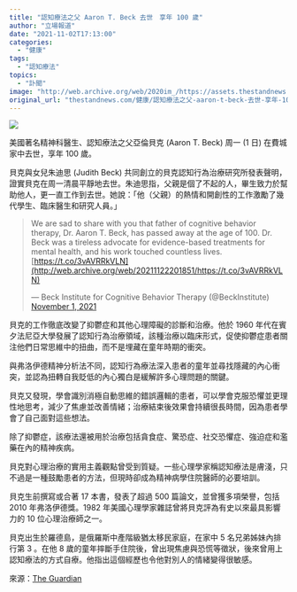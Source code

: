 ```yaml
---
title: "認知療法之父 Aaron T. Beck 去世　享年 100 歲"
author: "立場報道"
date: "2021-11-02T17:13:00"
categories:
  - "健康"
tags:
  - "認知療法"
topics:
  - "訃聞"
image: "http://web.archive.org/web/2020im_/https://assets.thestandnews.com/media/photos/template-06_dNC0iZR.png"
original_url: "thestandnews.com/健康/認知療法之父-aaron-t-beck-去世-享年-100-歲"
---
```

![](http://web.archive.org/web/2020im_/https://assets.thestandnews.com/media/photos/template-06_dNC0iZR.png)

美國著名精神科醫生、認知療法之父亞倫貝克 (Aaron T. Beck) 周一 (1 日) 在費城家中去世，享年 100 歲。

貝克與女兒朱迪思 (Judith Beck) 共同創立的貝克認知行為治療研究所發表聲明，證實貝克在周一清晨平靜地去世。朱迪思指，父親是個了不起的人，畢生致力於幫助他人，更一直工作到去世。她說：「他（父親）的熱情和開創性的工作激勵了幾代學生、臨床醫生和研究人員。」

> We are sad to share with you that father of cognitive behavior therapy, Dr. Aaron T. Beck, has passed away at the age of 100. Dr. Beck was a tireless advocate for evidence-based treatments for mental health, and his work touched countless lives. [https://t.co/3vAVRRkVLN](http://web.archive.org/web/20211122201851/https://t.co/3vAVRRkVLN)
> 
> — Beck Institute for Cognitive Behavior Therapy (@BeckInstitute) [November 1, 2021](http://web.archive.org/web/20211122201851/https://twitter.com/BeckInstitute/status/1455191678227296258?ref_src=twsrc%5Etfw)

貝克的工作徹底改變了抑鬱症和其他心理障礙的診斷和治療。他於 1960 年代在賓夕法尼亞大學發展了認知行為治療領域，該種治療以臨床形式，促使抑鬱症患者關注他們日常思維中的扭曲，而不是埋藏在童年時期的衝突。

與弗洛伊德精神分析法不同，認知行為療法深入患者的童年並尋找隱藏的內心衝突，並認為扭轉自我貶低的內心獨白是緩解許多心理問題的關鍵。

貝克又發現，學會識別消極自動思維的錯誤邏輯的患者，可以學會克服恐懼並更理性地思考，減少了焦慮並改善情緒；治療結束後效果會持續很長時間，因為患者學會了自己面對這些想法。

除了抑鬱症，該療法還被用於治療包括貪食症、驚恐症、社交恐懼症、強迫症和濫藥在內的精神疾病。

貝克對心理治療的實用主義觀點曾受到質疑。一些心理學家稱認知療法是膚淺，只不過是一種鼓勵患者的方法，但現時卻成為精神病學住院醫師的必要培訓。

貝克生前撰寫或合著 17 本書，發表了超過 500 篇論文，並曾獲多項榮譽，包括 2010 年弗洛伊德獎。1982 年美國心理學家雜誌曾將貝克評為有史以來最具影響力的 10 位心理治療師之一。

貝克出生於羅德島，是俄羅斯中產階級猶太移民家庭，在家中 5 名兄弟姊妹內排行第 3 。在他 8 歲的童年摔斷手住院後，曾出現焦慮與恐慌等徵狀，後來曾用上認知療法的方式自療。他指出這個經歷也令他對別人的情緒變得很敏感。

來源：[The Guardian](http://web.archive.org/web/20211122201851/https://www.theguardian.com/science/2021/nov/02/dr-aaron-beck-the-father-of-cognitive-behavioural-therapy-dies-aged-100)